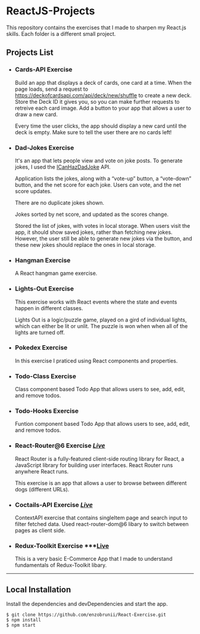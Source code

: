 # ReactJS-Projects

This repository contains the exercises that I made to sharpen my React.js skills. Each folder is a different small project.

## Projects List

- ### Cards-API Exercise

  Build an app that displays a deck of cards, one card at a time. When the page loads, send a request to https://deckofcardsapi.com/api/deck/new/shuffle to create a new deck. Store the Deck ID it gives you, so you can make further requests to retreive each card image. Add a button to your app that allows a user to draw a new card.

  Every time the user clicks, the app should display a new card until the deck is empty. Make sure to tell the user there are no cards left!

- ### Dad-Jokes Exercise

  It's an app that lets people view and vote on joke posts. To generate jokes, I used the [ICanHazDadJoke](https://icanhazdadjoke.com/api) API.

  Application lists the jokes, along with a “vote-up” button, a “vote-down” button, and the net score for each joke. Users can vote, and the net score updates.

  There are no duplicate jokes shown.

  Jokes sorted by net score, and updated as the scores change.

  Stored the list of jokes, with votes in local storage. When users visit the app, it should show saved jokes, rather than fetching new jokes. However, the user still be able to generate new jokes via the button, and these new jokes should replace the ones in local storage.

- ### Hangman Exercise

  A React hangman game exercise.

- ### Lights-Out Exercise

  This exercise works with React events where the state and events happen in different classes.

  Lights Out is a logic/puzzle game, played on a gird of individual lights, which can either be lit or unlit. The puzzle is won when when all of the lights are turned off.

- ### Pokedex Exercise

  In this exercise I praticed using React components and properties.

- ### Todo-Class Exercise

  Class component based Todo App that allows users to see, add, edit, and remove todos.

- ### Todo-Hooks Exercise

  Funtion component based Todo App that allows users to see, add, edit, and remove todos.

- ### React-Router@6 Exercise ***[Live](https://ozanyasin-homework-4.netlify.app/dogs)***

  React Router is a fully-featured client-side routing library for React, a JavaScript library for building user interfaces. React Router runs anywhere React runs.

  This exercise is an app that allows a user to browse between different dogs (different URLs).
  
- ### Coctails-API Exercise ***[Live](https://cocktail-exercise.netlify.app)***

  ContextAPI exercise that contains singleItem page and search input to filter fetched data. Used react-router-dom@6 libary to switch between pages as client side. 


- ### Redux-Toolkit Exercise ***[Live](https://redux-toolkit-exercise-ozan.netlify.app/)

  This is a very basic E-Commerce App that I made to understand fundamentals of Redux-Toolkit libary.
  
---

## Local Installation

Install the dependencies and devDependencies and start the app.

```
$ git clone https://github.com/enzobrunii/React-Exercise.git
$ npm install
$ npm start
```
